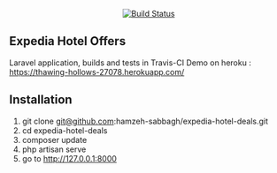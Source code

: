 <p align="center">
<a href="https://travis-ci.org/hamzeh-sabbagh/expedia-hotel-deals"><img src="https://travis-ci.org/hamzeh-sabbagh/expedia-hotel-deals.svg?branch=master" alt="Build Status"></a>
</p>

## Expedia Hotel Offers
Laravel application, builds and tests in Travis-CI
Demo on heroku : https://thawing-hollows-27078.herokuapp.com/

## Installation

1. git clone git@github.com:hamzeh-sabbagh/expedia-hotel-deals.git
3. cd expedia-hotel-deals
3. composer update
4. php artisan serve
7. go to http://127.0.0.1:8000

